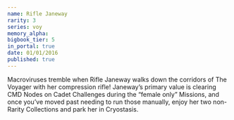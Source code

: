 ```yaml
---
name: Rifle Janeway
rarity: 3
series: voy
memory_alpha:
bigbook_tier: 5
in_portal: true
date: 01/01/2016
published: true
---
```


Macroviruses tremble when Rifle Janeway walks down the corridors of The Voyager with her compression rifle! Janeway’s primary value is clearing CMD Nodes on Cadet Challenges during the “female only” Missions, and once you’ve moved past needing to run those manually, enjoy her two non-Rarity Collections and park her in Cryostasis.
